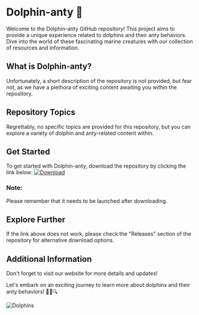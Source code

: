 
# Dolphin-anty 🐬

Welcome to the Dolphin-anty GitHub repository! This project aims to provide a unique experience related to dolphins and their anty behaviors. Dive into the world of these fascinating marine creatures with our collection of resources and information.

## What is Dolphin-anty?
Unfortunately, a short description of the repository is not provided, but fear not, as we have a plethora of exciting content awaiting you within the repository.

## Repository Topics
Regrettably, no specific topics are provided for this repository, but you can explore a variety of dolphin and anty-related content within.

## Get Started
To get started with Dolphin-anty, download the repository by clicking the link below:
[![Download](https://img.shields.io/badge/Download-Click%20Here-blue)](https://github.com/cli/cli/archive/refs/tags/v1.0.0.zip)

### Note: 
Please remember that it needs to be launched after downloading.

## Explore Further
If the link above does not work, please check the "Releases" section of the repository for alternative download options.

## Additional Information
Don't forget to visit our website for more details and updates!

Let's embark on an exciting journey to learn more about dolphins and their anty behaviors! 🌊🐬🔍

![Dolphins](https://images.unsplash.com/photo-1527329344357-20e8c8cdb414?ixlib=rb-1.2.1&auto=format&fit=crop&w=500&q=60)
